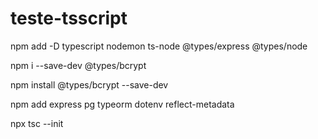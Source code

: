 # teste-tsscript
 
npm add -D typescript nodemon ts-node @types/express @types/node

npm i --save-dev @types/bcrypt

npm install @types/bcrypt --save-dev

npm add express pg typeorm dotenv reflect-metadata

npx tsc --init